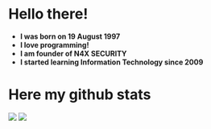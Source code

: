 # Hello there!
- **I was born on 19 August 1997**
- **I love programming!**
- **I am founder of N4X SECURITY**
- **I started learning Information Technology since 2009**

# Here my github stats
<img src="https://github-readme-stats.vercel.app/api?username=blek1337&show_icons=true&theme=tokyonight">
<img src="https://github-readme-streak-stats.herokuapp.com/?user=blek1337&theme=tokyonight">
